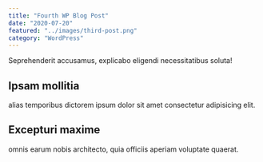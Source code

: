 ```yaml
---
title: "Fourth WP Blog Post"
date: "2020-07-20"
featured: "../images/third-post.png"
category: "WordPress"
---
```


Seprehenderit accusamus, explicabo eligendi necessitatibus soluta!

## Ipsam mollitia

alias temporibus dictorem ipsum dolor sit amet consectetur adipisicing elit.

## Excepturi maxime

omnis earum nobis architecto, quia officiis aperiam voluptate quaerat.
